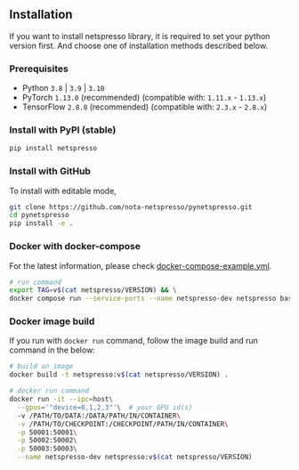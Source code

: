 ## Installation

If you want to install netspresso library, it is required to set your python version first. And choose one of installation methods described below.

### Prerequisites

- Python `3.8` | `3.9` | `3.10`
- PyTorch `1.13.0` (recommended) (compatible with: `1.11.x` - `1.13.x`)
- TensorFlow `2.8.0` (recommended) (compatible with: `2.3.x` - `2.8.x`)

### Install with PyPI (stable)

```bash
pip install netspresso
```

### Install with GitHub

To install with editable mode,

```bash
git clone https://github.com/nota-netspresso/pynetspresso.git
cd pynetspresso
pip install -e .
```

### Docker with docker-compose

For the latest information, please check [docker-compose-example.yml](https://github.com/Nota-NetsPresso/PyNetsPresso/blob/develop/docker-compose-example.yml).

```bash
# run command
export TAG=v$(cat netspresso/VERSION) && \
docker compose run --service-ports --name netspresso-dev netspresso bash
```

### Docker image build

If you run with `docker run` command, follow the image build and run command in the below:

```bash
# build an image
docker build -t netspresso:v$(cat netspresso/VERSION) .
```

```bash
# docker run command
docker run -it --ipc=host\
  --gpus='"device=0,1,2,3"'\  # your GPU id(s)
  -v /PATH/TO/DATA:/DATA/PATH/IN/CONTAINER\
  -v /PATH/TO/CHECKPOINT:/CHECKPOINT/PATH/IN/CONTAINER\
  -p 50001:50001\
  -p 50002:50002\
  -p 50003:50003\
  --name netspresso-dev netspresso:v$(cat netspresso/VERSION)
```
